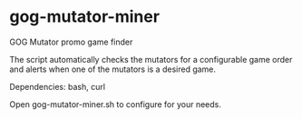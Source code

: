 gog-mutator-miner
=================

GOG Mutator promo game finder

The script automatically checks the mutators for a configurable game order and alerts when one of the mutators is a desired game.

Dependencies: bash, curl

Open gog-mutator-miner.sh to configure for your needs.

